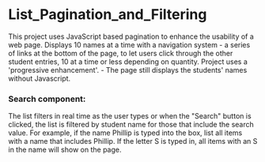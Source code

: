 # List_Pagination_and_Filtering
 This project uses JavaScript based pagination to enhance the usability of a web page.
 Displays 10 names at a time with a navigation system - a series of links at the bottom of the page, to let users click through the other student entries, 10 at a time or less depending on quantity.
 Project uses a 'progressive enhancement'. - The page still displays the students' names without Javascript.

 ### Search component:
 The list filters in real time as the user types or
 when the "Search" button is clicked, the list is filtered by student name for those that include the search value. For example, if the name Phillip is typed into the box, list all items with a name that includes Phillip. If the letter S is typed in, all items with an S in the name will show on the page.
